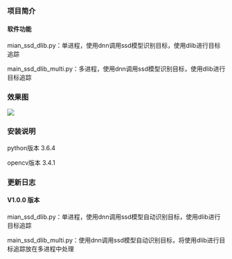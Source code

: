 ### 项目简介

#### 软件功能

mian_ssd_dlib.py：单进程，使用dnn调用ssd模型识别目标，使用dlib进行目标追踪

main_ssd_dlib_multi.py：多进程，使用dnn调用ssd模型识别目标，使用dlib进行目标追踪

### 效果图

![](C:\Users\24111\AppData\Roaming\marktext\images\2024-04-28-22-44-48-image.png)

### 安装说明

python版本 3.6.4

opencv版本 3.4.1

### 更新日志

#### V1.0.0 版本

mian_ssd_dlib.py：单进程，使用dnn调用ssd模型自动识别目标，使用dlib进行目标追踪

main_ssd_dlib_multi.py：使用dnn调用ssd模型自动识别目标，将使用dlib进行目标追踪放在多进程中处理
